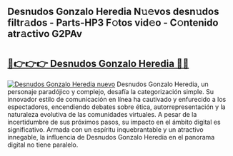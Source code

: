 ## Desnudos Gonzalo Heredia N𝚞𝚎vos desn𝚞dos filtr𝚊dos - Parts-HP3 F𝚘tos vid𝚎o - C𝚘ntenido atr𝚊ctivo G2PAv

# <h2><a href="http://mbbs3r.tromn.icu/?c=Desnudos+Gonzalo+Heredia">🔗👉👉👉 Desnudos Gonzalo Heredia 🔗🔗</a></h2>

[![Desnudos Gonzalo Heredia nuevo](https://i.imgur.com/pEAQMta.gif)](http://mbbs3r.tromn.icu/?c=Desnudos+Gonzalo+Heredia)
Desnudos Gonzalo Heredia, un personaje paradójico y complejo, desafía la categorización simple. Su innovador estilo de comunicación en línea ha cautivado y enfurecido a los espectadores, encendiendo debates sobre ética, autorrepresentación y la naturaleza evolutiva de las comunidades virtuales. A pesar de la incertidumbre de sus próximos pasos, su impacto en el ámbito digital es significativo. Armada con un espíritu inquebrantable y un atractivo innegable, la influencia de Desnudos Gonzalo Heredia en el panorama digital no tiene paralelo.
